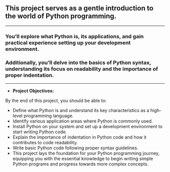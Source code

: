 ## This project serves as a gentle introduction to the world of Python programming.
-------------------------------------------------------------------------------------------------------------------------------------------------------------------------------------

### You’ll explore what Python is, its applications, and gain practical experience setting up your development environment.

### Additionally, you’ll delve into the basics of Python syntax, understanding its focus on readability and the importance of proper indentation.
-------------------------------------------------------------------------------------------------------------------------------------------------------------------------------------

- **Project Objectives:**

By the end of this project, you should be able to:

  - Define what Python is and understand its key characteristics as a high-level programming language.
  - Identify various application areas where Python is commonly used.
  - Install Python on your system and set up a development environment to start writing Python code.
  - Explain the importance of indentation in Python code and how it contributes to code readability.
  - Write basic Python code following proper syntax guidelines.
  - This project lays the foundation for your Python programming journey, equipping you with the essential knowledge to begin writing simple Python programs and progress towards more complex concepts.
